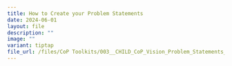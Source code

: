 ```yaml
---
title: How to Create your Problem Statements
date: 2024-06-01
layout: file
description: ""
image: ""
variant: tiptap
file_url: /files/CoP Toolkits/003__CHILD_CoP_Vision_Problem_Statements_Co_creation.pdf
---
```

